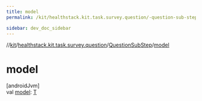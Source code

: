 ```yaml
---
title: model
permalink: /kit/healthstack.kit.task.survey.question/-question-sub-step/model.html

sidebar: dev_doc_sidebar
---
```

//[kit](../../../index.html)/[healthstack.kit.task.survey.question](../index.html)/[QuestionSubStep](index.html)/[model](model.html)



# model



[androidJvm]\
val [model](model.html): [T](index.html)




